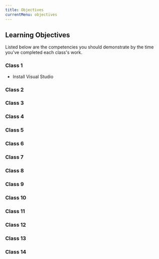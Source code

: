 ```yaml
---
title: Objectives
currentMenu: objectives
---
```


## Learning Objectives

Listed below are the competencies you should demonstrate by the time you've completed each class's work.

### Class 1

* Install Visual Studio

### Class 2


### Class 3


### Class 4


### Class 5


### Class 6


### Class 7


### Class 8


### Class 9


### Class 10


### Class 11


### Class 12


### Class 13


### Class 14
